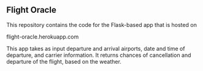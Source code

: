 Flight Oracle
-----------------------------------------------
This repository contains the code for the Flask-based app that is hosted on 

flight-oracle.herokuapp.com

This app takes as input departure and arrival airports, date and time of departure, and carrier information.
It returns chances of cancellation and departure of the flight, based on the weather.






